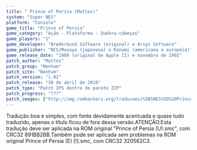 ```yaml
---
title: " Prince of Persia (Mattos)"
system: "Super NES"
platform: "Console"
game_title: "Prince of Persia"
game_category: "Ação - Plataforma - Quebra-cabeças"
game_players: "1"
game_developer: "Brøderbund Software (original) e Arsys Software"
game_publisher: "NCS/Masaya (japonesa) e Konami (americana e européia)"
game_release_date: "1989 (original de Apple II) e novembro de 1992"
patch_author: "Mattos"
patch_group: "Nenhum"
patch_site: "Nenhum"
patch_version: "1.01"
patch_release: "30 de abril de 2010"
patch_type: "Patch IPS dentro de pacote ZIP"
patch_progress: "???"
patch_images: ["http://img.romhackers.org/traducoes/%5BSNES%5D%20Prince%20of%20Persia%20-%20Mattos%20-%201.png","http://img.romhackers.org/traducoes/%5BSNES%5D%20Prince%20of%20Persia%20-%20Mattos%20-%201.01%20-%202.png","http://img.romhackers.org/traducoes/%5BSNES%5D%20Prince%20of%20Persia%20-%20Mattos%20-%201.01%20-%203.png"]
---
```

Tradução boa e simples, com fonte devidamente acentuada e quase tudo traduzido, apenas o título ficou de fora dessa versão.ATENÇÃO:Esta tradução deve ser aplicada na ROM original "Prince of Persia (U).smc", com CRC32 891BB2BB.Também pode ser aplicada sem problemas na ROM original Prince of Persia (E) [!].smc, com CRC32 320562C3.